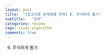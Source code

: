 ```yaml
---
layout: post
title:  "[알고리즘 문제해결 전략] 6. 무식하게 풀기"
subtitle:   "공부"
categories: review
tags: study-algorithm
comments: true
---
```


6. 무식하게 풀기
